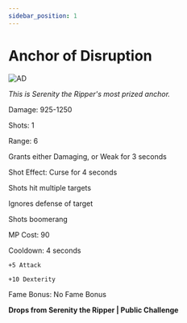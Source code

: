 ```yaml
---
sidebar_position: 1
---
```


# Anchor of Disruption

![AD](https://vwiki.valorserver.com/api/item/picture/anchor%20of%20disruption)

<i>This is Serenity the Ripper's most prized anchor.</i>

Damage: 925-1250

Shots: 1

Range: 6

Grants either Damaging, or Weak for 3 seconds

Shot Effect: Curse for 4 seconds

Shots hit multiple targets

Ignores defense of target

Shots boomerang

MP Cost: 90

Cooldown: 4 seconds

    +5 Attack
    
    +10 Dexterity

Fame Bonus: No Fame Bonus

**Drops from Serenity the Ripper | Public Challenge**
